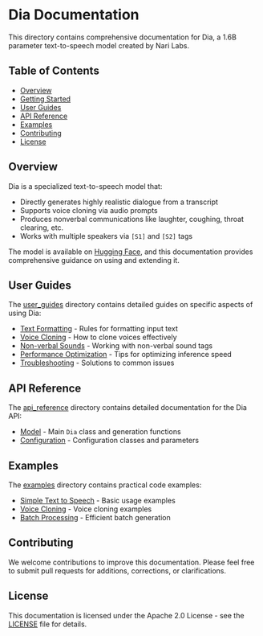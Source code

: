# Dia Documentation

This directory contains comprehensive documentation for Dia, a 1.6B parameter text-to-speech model created by Nari Labs.

## Table of Contents

- [Overview](#overview)
- [Getting Started](./getting_started.md)
- [User Guides](#user-guides)
- [API Reference](#api-reference)
- [Examples](#examples)
- [Contributing](#contributing)
- [License](#license)

## Overview

Dia is a specialized text-to-speech model that:

- Directly generates highly realistic dialogue from a transcript
- Supports voice cloning via audio prompts
- Produces nonverbal communications like laughter, coughing, throat clearing, etc.
- Works with multiple speakers via `[S1]` and `[S2]` tags

The model is available on [Hugging Face](https://huggingface.co/nari-labs/Dia-1.6B), and this documentation provides comprehensive guidance on using and extending it.

## User Guides

The [user_guides](./user_guides/) directory contains detailed guides on specific aspects of using Dia:

- [Text Formatting](./user_guides/text_formatting.md) - Rules for formatting input text
- [Voice Cloning](./user_guides/voice_cloning.md) - How to clone voices effectively
- [Non-verbal Sounds](./user_guides/nonverbal_sounds.md) - Working with non-verbal sound tags
- [Performance Optimization](./user_guides/performance_optimization.md) - Tips for optimizing inference speed
- [Troubleshooting](./user_guides/troubleshooting.md) - Solutions to common issues

## API Reference

The [api_reference](./api_reference/) directory contains detailed documentation for the Dia API:

- [Model](./api_reference/model.md) - Main `Dia` class and generation functions
- [Configuration](./api_reference/config.md) - Configuration classes and parameters

## Examples

The [examples](./examples/) directory contains practical code examples:

- [Simple Text to Speech](./examples/simple.md) - Basic usage examples
- [Voice Cloning](./examples/voice_cloning.md) - Voice cloning examples
- [Batch Processing](./examples/batch_processing.md) - Efficient batch generation

## Contributing

We welcome contributions to improve this documentation. Please feel free to submit pull requests for additions, corrections, or clarifications.

## License

This documentation is licensed under the Apache 2.0 License - see the [LICENSE](../LICENSE) file for details.
